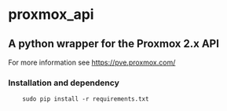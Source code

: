 # proxmox_api

## A python wrapper for the Proxmox 2.x API

For more information see https://pve.proxmox.com/

### Installation and dependency
		sudo pip install -r requirements.txt
